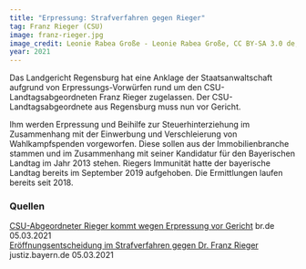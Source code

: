 ```yaml
---
title: "Erpressung: Strafverfahren gegen Rieger"
tag: Franz Rieger (CSU)
image: franz-rieger.jpg
image_credit: Leonie Rabea Große - Leonie Rabea Große, CC BY-SA 3.0 de, https://commons.wikimedia.org/w/index.php?curid=20322590
year: 2021
---
```


Das Landgericht Regensburg hat eine Anklage der Staatsanwaltschaft aufgrund von Erpressungs-Vorwürfen rund um den CSU-Landtagsabgeordneten
Franz Rieger zugelassen. Der CSU-Landtagsabgeordnete aus Regensburg muss nun vor Gericht.

Ihm werden Erpressung und Beihilfe zur Steuerhinterziehung im Zusammenhang mit der Einwerbung und Verschleierung von Wahlkampfspenden
vorgeworfen. Diese sollen aus der Immobilienbranche stammen und im Zusammenhang mit seiner Kandidatur für den Bayerischen Landtag im Jahr 2013 stehen.
Riegers Immunität hatte der bayerische Landtag bereits im September 2019 aufgehoben. Die Ermittlungen laufen bereits seit 2018.

<!--more-->

### Quellen

[CSU-Abgeordneter Rieger kommt wegen Erpressung vor Gericht][br] br.de 05.03.2021  
[Eröffnungsentscheidung im Strafverfahren gegen Dr. Franz Rieger][lg] justiz.bayern.de 05.03.2021  

[br]: https://www.br.de/nachrichten/bayern/csu-abgeordneter-franz-rieger-kommt-wegen-erpressung-vor-gericht,SQm4lls
[lg]: https://www.justiz.bayern.de/gerichte-und-behoerden/landgericht/regensburg/presse/2021/2.php


